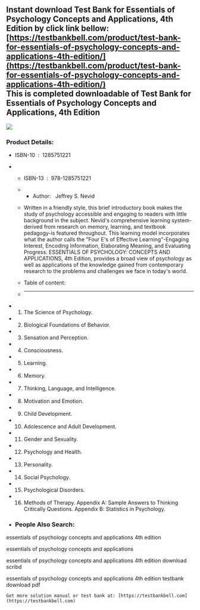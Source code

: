Instant download **Test Bank for Essentials of Psychology Concepts and Applications, 4th Edition** by click link bellow:  
[https://testbankbell.com/product/test-bank-for-essentials-of-psychology-concepts-and-applications-4th-edition/](https://testbankbell.com/product/test-bank-for-essentials-of-psychology-concepts-and-applications-4th-edition/)  
This is completed downloadable of Test Bank for Essentials of Psychology Concepts and Applications, 4th Edition
---------------------------------------------------------------------------------------------------------------


![](https://testbankbell.com/wp-content/uploads/2023/05/Test-Bank-for-Essentials-of-Psychology-Concepts-and-Applications-4th-Edition-228x228-1.jpg)
### Product Details:


* ISBN-10 ‏ : ‎ 1285751221
* * ISBN-13 ‏ : ‎ 978-1285751221
  * * Author:   Jeffrey S. Nevid
   
  * Written in a friendly style, this brief introductory book makes the study of psychology accessible and engaging to readers with little background in the subject. Nevid's comprehensive learning system-derived from research on memory, learning, and textbook pedagogy-is featured throughout. This learning model incorporates what the author calls the "Four E's of Effective Learning"-Engaging Interest, Encoding Information, Elaborating Meaning, and Evaluating Progress. ESSENTIALS OF PSYCHOLOGY: CONCEPTS AND APPLICATIONS, 4th Edition, provides a broad view of psychology as well as applications of the knowledge gained from contemporary research to the problems and challenges we face in today's world.
  * Table of content:
  * -----------------
 
* 1. The Science of Psychology.
 
* 2. Biological Foundations of Behavior.
 
* 3. Sensation and Perception.
 
* 4. Consciousness.
 
* 5. Learning.
 
* 6. Memory.
 
* 7. Thinking, Language, and Intelligence.
 
* 8. Motivation and Emotion.
 
* 9. Child Development.
 
* 10. Adolescence and Adult Development.
 
* 11. Gender and Sexuality.
 
* 12. Psychology and Health.
 
* 13. Personality.
 
* 14. Social Psychology.
 
* 15. Psychological Disorders.
 
* 16. Methods of Therapy. Appendix A: Sample Answers to Thinking Critically Questions. Appendix B: Statistics in Psychology.
 
* ### People Also Search:

essentials of psychology concepts and applications 4th edition

essentials of psychology concepts and applications

essentials of psychology concepts and applications 4th edition download scribd

essentials of psychology concepts and applications 4th edition testbank download pdf


    Get more solution manual or test bank at: [https://testbankbell.com](https://testbankbell.com)
